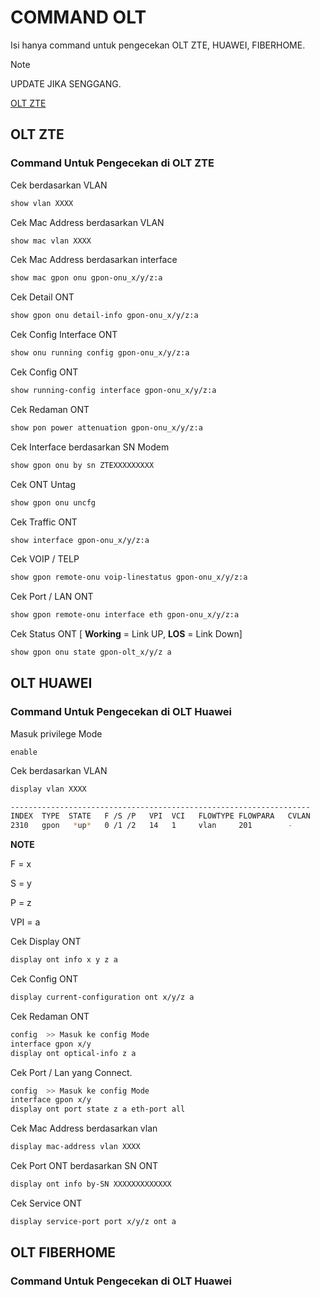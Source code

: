 # COMMAND OLT

Isi hanya command untuk pengecekan OLT ZTE, HUAWEI, FIBERHOME.
> [!NOTE]
> UPDATE JIKA SENGGANG.

[OLT ZTE](ZTE.md)

## OLT ZTE
### Command Untuk Pengecekan di OLT ZTE
Cek berdasarkan VLAN 
```bash
show vlan XXXX
```

Cek Mac Address berdasarkan VLAN
````bash
show mac vlan XXXX
````

Cek Mac Address berdasarkan interface 
````bash
show mac gpon onu gpon-onu_x/y/z:a
````

Cek Detail ONT
```bash
show gpon onu detail-info gpon-onu_x/y/z:a
```

Cek Config Interface ONT
```bash
show onu running config gpon-onu_x/y/z:a
```

Cek Config ONT
````bash
show running-config interface gpon-onu_x/y/z:a
````

Cek Redaman ONT
````bash
show pon power attenuation gpon-onu_x/y/z:a
````

Cek Interface berdasarkan SN Modem
````bash
show gpon onu by sn ZTEXXXXXXXXX
````

Cek ONT Untag
````bash
show gpon onu uncfg
````

Cek Traffic ONT
````bash
show interface gpon-onu_x/y/z:a
````

Cek VOIP / TELP
````bash
show gpon remote-onu voip-linestatus gpon-onu_x/y/z:a
````

Cek Port / LAN ONT
````bash
show gpon remote-onu interface eth gpon-onu_x/y/z:a
````

Cek Status ONT [ **Working** = Link UP, **LOS** = Link Down]
````bash
show gpon onu state gpon-olt_x/y/z a
````

## OLT HUAWEI
### Command Untuk Pengecekan di OLT Huawei
Masuk privilege Mode
```
enable
```

Cek berdasarkan VLAN
````bash
display vlan XXXX
````
````bash
-------------------------------------------------------------------
INDEX  TYPE  STATE   F /S /P   VPI  VCI   FLOWTYPE FLOWPARA   CVLAN
2310   gpon   *up*   0 /1 /2   14   1     vlan     201        -        >> State UP, ONT UP.
````
**NOTE**

F = x

S = y

P = z

VPI = a

Cek Display ONT
````bash
display ont info x y z a
````

Cek Config ONT
````bash
display current-configuration ont x/y/z a
````

Cek Redaman ONT
````bash
config  >> Masuk ke config Mode
interface gpon x/y
display ont optical-info z a
````

Cek Port / Lan yang Connect.
````bash
config  >> Masuk ke config Mode
interface gpon x/y
display ont port state z a eth-port all
````

Cek Mac Address berdasarkan vlan
````bash
display mac-address vlan XXXX
````

Cek Port ONT berdasarkan SN ONT
````bash
display ont info by-SN XXXXXXXXXXXXX
````

Cek Service ONT
````bash
display service-port port x/y/z ont a
````

## OLT FIBERHOME
### Command Untuk Pengecekan di OLT Huawei
